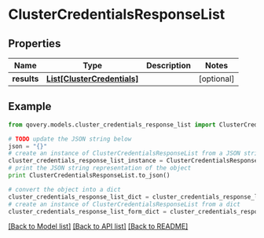 # ClusterCredentialsResponseList


## Properties

Name | Type | Description | Notes
------------ | ------------- | ------------- | -------------
**results** | [**List[ClusterCredentials]**](ClusterCredentials.md) |  | [optional] 

## Example

```python
from qovery.models.cluster_credentials_response_list import ClusterCredentialsResponseList

# TODO update the JSON string below
json = "{}"
# create an instance of ClusterCredentialsResponseList from a JSON string
cluster_credentials_response_list_instance = ClusterCredentialsResponseList.from_json(json)
# print the JSON string representation of the object
print ClusterCredentialsResponseList.to_json()

# convert the object into a dict
cluster_credentials_response_list_dict = cluster_credentials_response_list_instance.to_dict()
# create an instance of ClusterCredentialsResponseList from a dict
cluster_credentials_response_list_form_dict = cluster_credentials_response_list.from_dict(cluster_credentials_response_list_dict)
```
[[Back to Model list]](../README.md#documentation-for-models) [[Back to API list]](../README.md#documentation-for-api-endpoints) [[Back to README]](../README.md)


